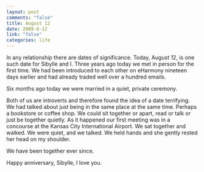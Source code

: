 ```yaml
--- 
layout: post
comments: "false"
title: August 12
date: 2009-8-12
link: "false"
categories: life
---
```

In any relationship there are dates of significance. Today, August 12, is one such date for Sibylle and I. Three years ago today we met in person for the first time. We had been introduced to each other on eHarmony nineteen days earlier and had already traded well over a hundred emails.

Six months ago today we were married in a quiet, private ceremony.

Both of us are introverts and therefore found the idea of a date terrifying. We had talked about just being in the same place at the same time. Perhaps a bookstore or coffee shop. We could sit together or apart, read or talk or just be together quietly. As it happened our first meeting was in a concourse at the Kansas City International Airport. We sat together and walked. We were quiet, and we talked. We held hands and she gently rested her head on my shoulder.

We have been together ever since.

Happy anniversary, Sibylle, I love you.
